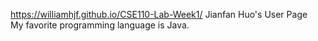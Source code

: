 https://williamhjf.github.io/CSE110-Lab-Week1/
Jianfan Huo's User Page <br/>
My favorite programming language is Java.
